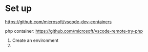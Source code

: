 # Set up
https://github.com/microsoft/vscode-dev-containers

php container:
https://github.com/microsoft/vscode-remote-try-php


1. Create an environment
2. 